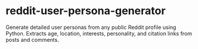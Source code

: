# reddit-user-persona-generator
Generate detailed user personas from any public Reddit profile using Python. Extracts age, location, interests, personality, and citation links from posts and comments.
